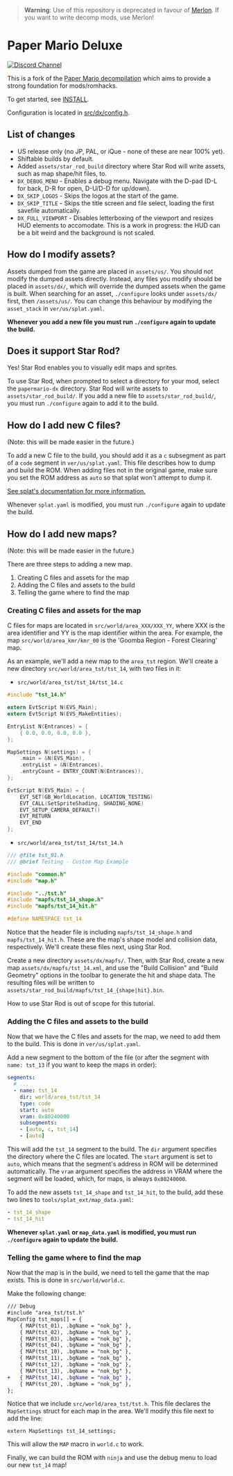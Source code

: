 > **Warning**: Use of this repository is deprecated in favour of [Merlon](https://github.com/nanaian/merlon). If you want to write decomp mods, use Merlon!

# Paper Mario Deluxe

[![Discord Channel][discord-badge]][discord]

This is a fork of the [Paper Mario decompilation](papermario-repo) which aims to provide a strong foundation for mods/romhacks.

To get started, see [INSTALL](INSTALL.md).

Configuration is located in [src/dx/config.h](src/dx/config.h).

[discord]: https://discord.gg/urUm3VG
[discord-badge]: https://img.shields.io/discord/279322074412089344?color=%237289DA&logo=discord&logoColor=ffffff
[papermario-repo]: https://github.com/pmret/papermario

## List of changes

- US release only (no JP, PAL, or iQue - none of these are near 100% yet).
- Shiftable builds by default.
- Added `assets/star_rod_build` directory where Star Rod will write assets, such as map shape/hit files, to.
- `DX_DEBUG_MENU` - Enables a debug menu. Navigate with the D-pad (D-L for back, D-R for open, D-U/D-D for up/down).
- `DX_SKIP_LOGOS` - Skips the logos at the start of the game.
- `DX_SKIP_TITLE` - Skips the title screen and file select, loading the first savefile automatically.
- `DX_FULL_VIEWPORT` - Disables letterboxing of the viewport and resizes HUD elements to accomodate. This is a work in progress: the HUD can be a bit weird and the background is not scaled.

## How do I modify assets?

Assets dumped from the game are placed in `assets/us/`. You should not modify the dumped assets directly. Instead, any files you modify should be placed in `assets/dx/`, which will override the dumped assets when the game is built. When searching for an asset, `./configure` looks under `assets/dx/` first, then `/assets/us/`. You can change this behaviour by modifying the `asset_stack` in `ver/us/splat.yaml`.

**Whenever you add a new file you must run `./configure` again to update the build.**

## Does it support Star Rod?

Yes! Star Rod enables you to visually edit maps and sprites.

To use Star Rod, when prompted to select a directory for your mod, select the `papermario-dx` directory.
Star Rod will write assets to `assets/star_rod_build/`. If you add a new file to `assets/star_rod_build/`, you must run `./configure` again to add it to the build.

## How do I add new C files?

(Note: this will be made easier in the future.)

To add a new C file to the build, you should add it as a `c` subsegment as part of a `code` segment in `ver/us/splat.yaml`. This file describes how to dump and build the ROM. When adding files not in the original game, make sure you set the ROM address as `auto` so that splat won't attempt to dump it.

[See splat's documentation for more information.](https://github.com/ethteck/splat/wiki/Segments)

Whenever `splat.yaml` is modified, you must run `./configure` again to update the build.

## How do I add new maps?

(Note: this will be made easier in the future.)

There are three steps to adding a new map.

1. Creating C files and assets for the map
2. Adding the C files and assets to the build
3. Telling the game where to find the map

### Creating C files and assets for the map

C files for maps are located in `src/world/area_XXX/XXX_YY`, where XXX is the area identifier and YY is the map identifier within the area. For example, the map `src/world/area_kmr/kmr_00` is the 'Goomba Region - Forest Clearing' map.

As an example, we'll add a new map to the `area_tst` region. We'll create a new directory `src/world/area_tst/tst_14`, with two files in it:

- `src/world/area_tst/tst_14/tst_14.c`
```c
#include "tst_14.h"

extern EvtScript N(EVS_Main);
extern EvtScript N(EVS_MakeEntities);

EntryList N(Entrances) = {
    { 0.0, 0.0, 0.0, 0.0 },
};

MapSettings N(settings) = {
    .main = &N(EVS_Main),
    .entryList = &N(Entrances),
    .entryCount = ENTRY_COUNT(N(Entrances)),
};

EvtScript N(EVS_Main) = {
    EVT_SET(GB_WorldLocation, LOCATION_TESTING)
    EVT_CALL(SetSpriteShading, SHADING_NONE)
    EVT_SETUP_CAMERA_DEFAULT()
    EVT_RETURN
    EVT_END
};
```
- `src/world/area_tst/tst_14/tst_14.h`
```c
/// @file tst_01.h
/// @brief Testing - Custom Map Example

#include "common.h"
#include "map.h"

#include "../tst.h"
#include "mapfs/tst_14_shape.h"
#include "mapfs/tst_14_hit.h"

#define NAMESPACE tst_14
```

Notice that the header file is including `mapfs/tst_14_shape.h` and `mapfs/tst_14_hit.h`. These are the map's shape model and collision data, respectively. We'll create these files next, using Star Rod.

Create a new directory `assets/dx/mapfs/`. Then, with Star Rod, create a new map `assets/dx/mapfs/tst_14.xml`, and use the "Build Collision" and "Build Geometry" options in the toolbar to generate the hit and shape data. The resulting files will be written to `assets/star_rod_build/mapfs/tst_14_{shape|hit}.bin`.

How to use Star Rod is out of scope for this tutorial.

### Adding the C files and assets to the build

Now that we have the C files and assets for the map, we need to add them to the build. This is done in `ver/us/splat.yaml`.

Add a new segment to the bottom of the file (or after the segment with `name: tst_13` if you want to keep the maps in order):

```yaml
segments:
  # ...
  - name: tst_14
    dir: world/area_tst/tst_14
    type: code
    start: auto
    vram: 0x80240000
    subsegments:
    - [auto, c, tst_14]
    - [auto]
```

This will add the `tst_14` segment to the build. The `dir` argument specifies the directory where the C files are located. The `start` argument is set to `auto`, which means that the segment's address in ROM will be determined automatically. The `vram` argument specifies the address in VRAM where the segment will be loaded, which, for maps, is always `0x80240000`.

To add the new assets `tst_14_shape` and `tst_14_hit`, to the build, add these two lines to `tools/splat_ext/map_data.yaml`:
```yaml
- tst_14_shape
- tst_14_hit
```

**Whenever `splat.yaml` or `map_data.yaml` is modified, you must run `./configure` again to update the build.**

### Telling the game where to find the map

Now that the map is in the build, we need to tell the game that the map exists. This is done in `src/world/world.c`.

Make the following change:
```diff
/// Debug
#include "area_tst/tst.h"
MapConfig tst_maps[] = {
    { MAP(tst_01), .bgName = "nok_bg" },
    { MAP(tst_02), .bgName = "nok_bg" },
    { MAP(tst_03), .bgName = "nok_bg" },
    { MAP(tst_04), .bgName = "nok_bg" },
    { MAP(tst_10), .bgName = "nok_bg" },
    { MAP(tst_11), .bgName = "nok_bg" },
    { MAP(tst_12), .bgName = "nok_bg" },
    { MAP(tst_13), .bgName = "nok_bg" },
+   { MAP(tst_14), .bgName = "nok_bg" },
    { MAP(tst_20), .bgName = "nok_bg" },
};
```

Notice that we include `src/world/area_tst/tst.h`. This file declares the `MapSettings` struct for each map in the area. We'll modify this file next to add the line:

```
extern MapSettings tst_14_settings;
```

This will allow the `MAP` macro in `world.c` to work.

Finally, we can build the ROM with `ninja` and use the debug menu to load our new `tst_14` map!
